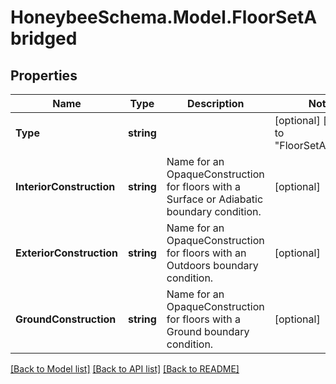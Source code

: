 
# HoneybeeSchema.Model.FloorSetAbridged

## Properties

Name | Type | Description | Notes
------------ | ------------- | ------------- | -------------
**Type** | **string** |  | [optional] [default to "FloorSetAbridged"]
**InteriorConstruction** | **string** | Name for an OpaqueConstruction for floors with a Surface or Adiabatic boundary condition. | [optional] 
**ExteriorConstruction** | **string** | Name for an OpaqueConstruction for floors with an Outdoors boundary condition. | [optional] 
**GroundConstruction** | **string** | Name for an OpaqueConstruction for floors with a Ground boundary condition. | [optional] 

[[Back to Model list]](../README.md#documentation-for-models)
[[Back to API list]](../README.md#documentation-for-api-endpoints)
[[Back to README]](../README.md)

